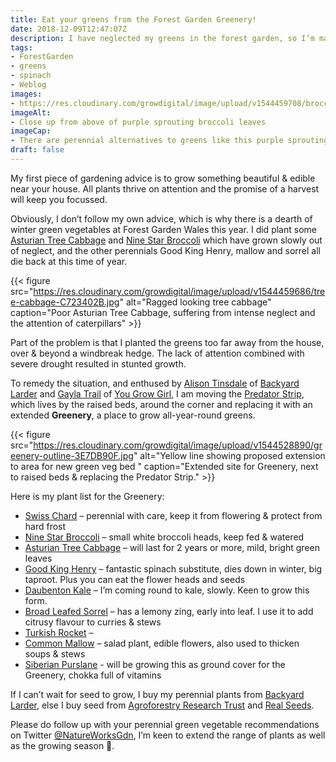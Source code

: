 ```yaml
---
title: Eat your greens from the Forest Garden Greenery!
date: 2018-12-09T12:47:07Z
description: I have neglected my greens in the forest garden, so I’m making them a Greenery, a place for perennial alternatives to cabbage and spinach.
tags: 
- ForestGarden
- greens
- spinach
- Weblog
images: 
- https://res.cloudinary.com/growdigital/image/upload/v1544459708/broccoli-D2890009.jpg
imageAlt: 
- Close up from above of purple sprouting broccoli leaves
imageCap:
- There are perennial alternatives to greens like this purple sprouting broccoli
draft: false
---
```


My first piece of gardening advice is to grow something beautiful & edible near your house. All plants thrive on attention and the promise of a harvest will keep you focussed. 

Obviously, I don’t follow my own advice, which is why there is a dearth of winter green vegetables at Forest Garden Wales this year. I did plant some [Asturian Tree Cabbage](http://www.realseeds.co.uk/cabbage.html) and [Nine Star Broccoli](https://backyardlarder.co.uk/shop/nine-star-perennial-broccoli-2/) which have grown slowly out of neglect, and the other perennials Good King Henry, mallow and sorrel all die back at this time of year.

{{< figure src="https://res.cloudinary.com/growdigital/image/upload/v1544459686/tree-cabbage-C723402B.jpg" alt="Ragged looking tree cabbage" caption="Poor Asturian Tree Cabbage, suffering from intense neglect and the attention of caterpillars" >}}

Part of the problem is that I planted the greens too far away from the house, over & beyond a windbreak hedge. The lack of attention combined with severe drought resulted in stunted growth. 

To remedy the situation, and enthused by [Alison Tinsdale](https://twitter.com/backyardlarder) of [Backyard Larder](https://backyardlarder.co.uk) and [Gayla Trail](https://awaytogarden.com/growing-diverse-greens-and-being-moreganic-with-you-grow-girls-gayla-trail/) of [You Grow Girl](http://yougrowgirl.com), I am moving the [Predator Strip](https://www.forestgarden.wales/blog/predator-strip/), which lives by the raised beds, around the corner and replacing it with an extended **Greenery**, a place to grow all-year-round greens.

{{< figure src="https://res.cloudinary.com/growdigital/image/upload/v1544528890/greenery-outline-3E7DB90F.jpg" alt="Yellow line showing proposed extension to area for new green veg bed " caption="Extended site for Greenery, next to raised beds & replacing the Predator Strip." >}}

Here is my plant list for the Greenery:

* [Swiss Chard](https://pfaf.org/user/plant.aspx?latinname=Beta+vulgaris+flavescens) – perennial with care, keep it from flowering & protect from hard frost
* [Nine Star Broccoli](https://backyardlarder.co.uk/shop/nine-star-perennial-broccoli-2/) – small white broccoli heads, keep fed & watered
* [Asturian Tree Cabbage](http://www.realseeds.co.uk/cabbage.html) – will last for 2 years or more, mild, bright green leaves
* [Good King Henry](https://pfaf.org/user/plant.aspx?latinname=Chenopodium+bonus-henricus) – fantastic spinach substitute, dies down in winter, big taproot. Plus you can eat the flower heads and seeds
* [Daubenton Kale](https://backyardlarder.co.uk/shop/daubenton-kale/) – I’m coming round to kale, slowly. Keen to grow this form.
* [Broad Leafed Sorrel](https://www.agroforestry.co.uk/product/rumex-acetosa-large-leaved/) – has a lemony zing, early into leaf. I use it to add citrusy flavour to curries & stews
* [Turkish Rocket](https://www.agroforestry.co.uk/product/bunias-orientalis-2/) – 
* [Common Mallow](https://www.agroforestry.co.uk/product/malva-sylvestris/) – salad plant, edible flowers, also used to thicken soups & stews
* [Siberian Purslane](https://backyardlarder.co.uk/shop/siberian-purslane/) - will be growing this as ground cover for the Greenery, chokka full of vitamins

If I can’t wait for seed to grow, I buy my perennial plants from [Backyard Larder](https://backyardlarder.co.uk/shop/), else I buy seed from [Agroforestry Research Trust](https://www.agroforestry.co.uk/shop/) and [Real Seeds](http://www.realseeds.co.uk). 

Please do follow up with your perennial green vegetable recommendations on Twitter [@NatureWorksGdn](https://twitter.com/NatureWorksGdn), I’m keen to extend the range of plants as well as the growing season 🙂. 
